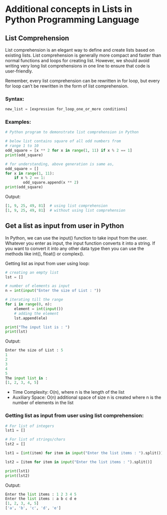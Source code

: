 # Additional concepts in Lists in Python Programming Language

## List Comprehension

List comprehension is an elegant way to define and create lists based on existing lists. List comprehension is generally more compact and faster than normal functions and loops for creating list. However, we should avoid writing very long list comprehensions in one line to ensure that code is user-friendly.

Remember, every list comprehension can be rewritten in for loop, but every for loop can’t be rewritten in the form of list comprehension.

### Syntax:

```python
new_list = [expression for_loop_one_or_more conditions]
```

### Examples:

```python
# Python program to demonstrate list comprehension in Python

# below list contains square of all odd numbers from
# range 1 to 10
odd_square = [x ** 2 for x in range(1, 11) if x % 2 == 1]
print(odd_square)

# for understanding, above generation is same as,
odd_square = []
for x in range(1, 11):
    if x % 2 == 1:
        odd_square.append(x ** 2)
print(odd_square)
```

Output:

```python
[1, 9, 25, 49, 81]  # using list comprehension
[1, 9, 25, 49, 81]  # without using list comprehension
```

## Get a list as input from user in Python

In Python, we can use the input() function to take input from the user. Whatever you enter as input, the input function converts it into a string. If you want to convert it into any other data type then you can use the methods like int(), float() or complex().

Getting list as input from user using loop:

```python
# creating an empty list
lst = []

# number of elements as input
n = int(input("Enter the size of List : "))

# iterating till the range
for i in range(0, n):
    element = int(input())
    # adding the element
    lst.append(ele)

print("The input list is : ")
print(lst)
```

Output:

```python
Enter the size of List : 5
1
2
3
4
5
The input list is :
[1, 2, 3, 4, 5]
```

- Time Complexity: O(n), where n is the length of the list 
- Auxiliary Space: O(n) additional space of size n is created where n is the number of elements in the list 

### Getting list as input from user using list comprehension:

```python
# For list of integers
lst1 = []

# For list of strings/chars
lst2 = []

lst1 = [int(item) for item in input("Enter the list items : ").split()]

lst2 = [item for item in input("Enter the list items : ").split()]

print(lst1)
print(lst2)
```

Output:

```python
Enter the list items : 1 2 3 4 5
Enter the list items : a b c d e
[1, 2, 3, 4, 5]
['a', 'b', 'c', 'd', 'e']
```